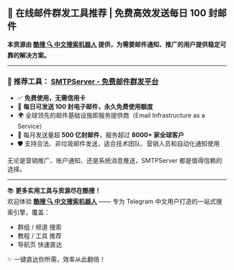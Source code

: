 ## 📧 在线邮件群发工具推荐 | 免费高效发送每日 100 封邮件  

**本资源由 [酷搜 🔍 中文搜索机器人](https://qoot.cool/SearchRobot) 提供，为需要邮件通知、推广的用户提供稳定可靠的解决方案。**

---

### 🔹 推荐工具： [SMTPServer - 免费邮件群发平台](https://qoot.cool/6h4QEE)

- ✅ **免费使用，无需信用卡**  
- 📩 **每日可发送 100 封电子邮件，永久免费使用额度**
- 🌍 全球领先的邮件基础设施即服务提供商（Email Infrastructure as a Service）
- 🚀 每月发送量超 **500 亿封邮件**，服务超过 **8000+ 家全球客户**
- 🛡️ 支持合法、非垃圾邮件发送，适合技术团队、营销人员和自动化通知使用

无论是营销推广、账户通知、还是系统消息推送，SMTPServer 都是值得信赖的选择。

---

📚 **更多实用工具与资源尽在酷搜！**  
欢迎体验 **[酷搜 🔍 中文搜索机器人](https://qoot.cool/SearchRobot)** —— 专为 Telegram 中文用户打造的一站式搜索引擎，覆盖：

- 群组 / 频道 搜索  
- 教程 / 工具 推荐  
- 导航页 快速直达  

✨ 一键直达你所需，效率从此翻倍！
